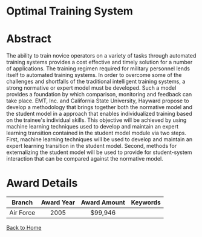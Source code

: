 
Optimal Training System
=======================

# Abstract


The ability to train novice operators on a variety of tasks through automated training systems provides a cost effective and timely solution for a number of applications.  The training regimen required for military personnel lends itself to automated training systems.  In order to overcome some of the challenges and shortfalls of the traditional intelligent training systems, a strong normative or expert model must be developed.  Such a model provides a foundation by which comparison, monitoring and feedback can take place.    EMT, Inc. and California State University, Hayward propose to develop a methodology that brings together both the normative model and the student model in a approach that enables individualized training based on the trainee's individual skills.  This objective will be achieved by using machine learning techniques used to develop and maintain an expert learning transition contained in the student model module via two steps.  First, machine learning techniques will be used to develop and maintain an expert learning transition in the student model.  Second, methods for externalizing the student model will be used to provide for student-system interaction that can be compared against the normative model.  

# Award Details

|Branch|Award Year|Award Amount|Keywords|
| :---: | :---: | :---: | :---: |
|Air Force|2005|$99,946||
  
  


[Back to Home](https://github.com/chrischow/dod_sbir_awards/CC/#1280)